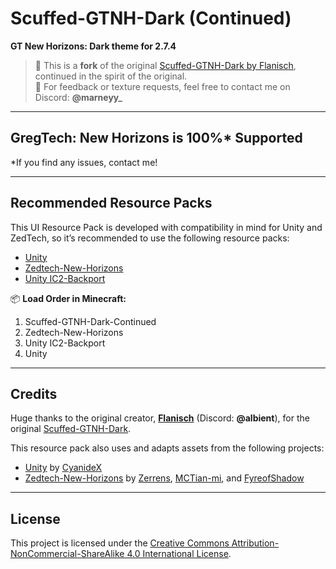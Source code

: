 # Scuffed-GTNH-Dark (Continued)
**GT New Horizons: Dark theme for 2.7.4**

> 🎨 This is a **fork** of the original [Scuffed-GTNH-Dark by Flanisch](https://github.com/Flanisch/Scuffed-GTNH-Dark), continued in the spirit of the original.  
> 💬 For feedback or texture requests, feel free to contact me on Discord: **@marneyy_**

---

## GregTech: New Horizons is 100%* Supported

*If you find any issues, contact me!

---

## Recommended Resource Packs
This UI Resource Pack is developed with compatibility in mind for Unity and ZedTech, so it’s recommended to use the following resource packs:

- [Unity](https://github.com/Unity-Resource-Pack/Unity/tree/1.7.10)  
- [Zedtech-New-Horizons](https://github.com/FyreofShadow/zedtech-new-horizons)  
- [Unity IC2-Backport](https://www.curseforge.com/minecraft/texture-packs/unity-ic2-1-7-10-backport/files/2377036)  

📦 **Load Order in Minecraft:**
1. Scuffed-GTNH-Dark-Continued  
2. Zedtech-New-Horizons  
3. Unity IC2-Backport  
4. Unity  

---

## Credits
Huge thanks to the original creator, [**Flanisch**](https://github.com/Flanisch) (Discord: **@albient**), for the original [Scuffed-GTNH-Dark](https://github.com/Flanisch/Scuffed-GTNH-Dark).

This resource pack also uses and adapts assets from the following projects:

- [Unity](https://github.com/Unity-Resource-Pack/Unity/tree/1.7.10) by [CyanideX](https://github.com/CyanideX)  
- [Zedtech-New-Horizons](https://github.com/FyreofShadow/zedtech-new-horizons) by [Zerrens](https://forum.industrial-craft.net/core/user/12229-zerrens/), [MCTian-mi](https://github.com/MCTian-mi), and [FyreofShadow](https://github.com/FyreofShadow)

---

## License
This project is licensed under the [Creative Commons Attribution-NonCommercial-ShareAlike 4.0 International License](https://creativecommons.org/licenses/by-nc-sa/4.0/).
